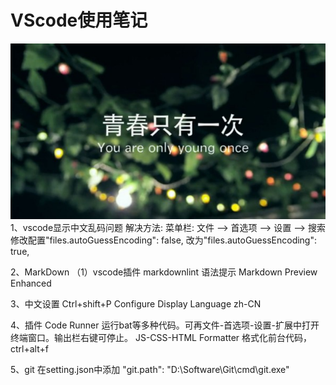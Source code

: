 # VScode使用笔记

![奋斗](./assets/奋斗.png)
1、vscode显示中文乱码问题
    解决方法:
    菜单栏:  文件 --> 首选项 --> 设置 --> 搜索
    修改配置"files.autoGuessEncoding": false,
    改为"files.autoGuessEncoding": true,

2、MarkDown
    （1）vscode插件
        markdownlint 语法提示
        Markdown Preview Enhanced

3、中文设置
    Ctrl+shift+P
    Configure Display Language
    zh-CN

4、插件
    Code Runner 运行bat等多种代码。可再文件-首选项-设置-扩展中打开终端窗口。输出栏右键可停止。
    JS-CSS-HTML Formatter 格式化前台代码，ctrl+alt+f

5、git
    在setting.json中添加 "git.path": "D:\\Software\\Git\\cmd\\git.exe"
